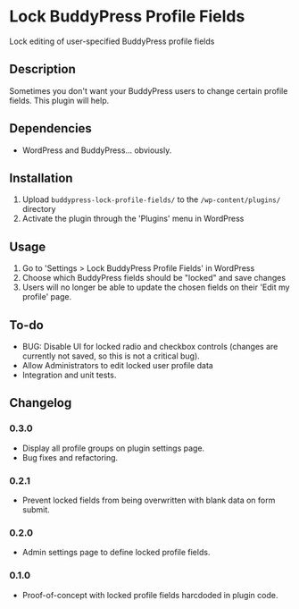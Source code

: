 Lock BuddyPress Profile Fields
==============================

Lock editing of user-specified BuddyPress profile fields


Description
-----------

Sometimes you don't want your BuddyPress users to change certain profile fields. This plugin will help.


Dependencies
------------

* WordPress and BuddyPress... obviously.


Installation
------------

1. Upload `buddypress-lock-profile-fields/` to the `/wp-content/plugins/` directory
2. Activate the plugin through the 'Plugins' menu in WordPress


Usage
-----

1. Go to 'Settings > Lock BuddyPress Profile Fields' in WordPress
2. Choose which BuddyPress fields should be "locked" and save changes
3. Users will no longer be able to update the chosen fields on their 'Edit my profile' page.


To-do
-----

* BUG: Disable UI for locked radio and checkbox controls (changes are currently not saved, so this is not a critical bug).
* Allow Administrators to edit locked user profile data
* Integration and unit tests.


Changelog
---------

### 0.3.0 ###
* Display all profile groups on plugin settings page.
* Bug fixes and refactoring.

### 0.2.1 ###
* Prevent locked fields from being overwritten with blank data on form submit.

### 0.2.0 ###
* Admin settings page to define locked profile fields.

### 0.1.0 ###
* Proof-of-concept with locked profile fields harcdoded in plugin code.

